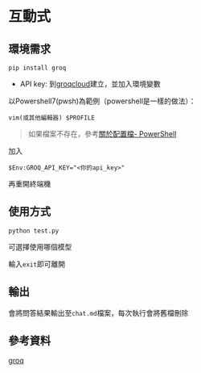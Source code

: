 # 互動式

## 環境需求
```
pip install groq
```

* API key: 到[groqcloud](console.groq.com)建立，並加入環境變數  

以Powershell7(pwsh)為範例（powershell是一樣的做法）：  
```
vim(或其他編輯器) $PROFILE
```  
> 如果檔案不存在，參考[關於配置檔- PowerShell](https://learn.microsoft.com/zh-tw/powershell/module/microsoft.powershell.core/about/about_profiles?view=powershell-7.4)  

加入
```
$Env:GROQ_API_KEY="<你的api_key>"
```  
再重開終端機

## 使用方式
```
python test.py
```

可選擇使用哪個模型

輸入`exit`即可離開

## 輸出
會將問答結果輸出至`chat.md`檔案，每次執行會將舊檔刪除

## 參考資料
[groq](https://console.groq.com/docs/quickstart)